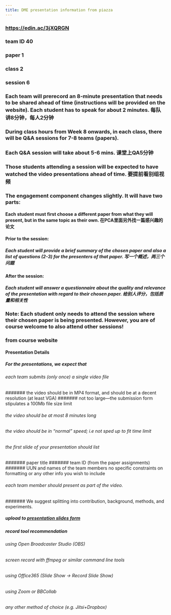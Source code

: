 ```yaml
---
title: DME presentation information from piazza
---
```


### https://edin.ac/3jXQRGN
### team ID 40
### paper 1
### class 2
### session 6
### Each team will prerecord an 8-minute presentation that needs to be shared ahead of time (instructions will be provided on the website). Each student has to speak for about 2 minutes. 每队讲8分钟，每人2分钟
### During class hours from Week 8 onwards, in each class, there will be Q&A sessions for 7-8 teams (papers).
### Each Q&A session will take about 5-6 mins. 课堂上QA5分钟
### Those students attending a session will be expected to have watched the video presentations ahead of time. 要提前看别组视频
### The engagement component changes slightly. It will have two parts:
#### Each student must first choose a different paper from what they will present, but in the same topic as their own. 在PCA里面另外找一篇感兴趣的论文
#### Prior to the session:
##### Each student will provide a brief summary of the chosen paper and also a list of questions (2-3) for the presenters of that paper. 写一个概述，两三个问题
#### After the session:
##### Each student will answer a questionnaire about the quality and relevance of the presentation with regard to their chosen paper. 给别人评分，包括质量和相关性
### Note: Each student only needs to attend the session where their chosen paper is being presented. However, you are of course welcome to also attend other sessions!
### from course website
####
#### Presentation Details
##### For the presentations, we expect that
###### each team submits (only once) a single video file
####### the video should be in MP4 format, and should be at a decent resolution (at least VGA)
####### not too large—the submission form stipulates a 100Mb file size limit
###### the video should be at most 8 minutes long
###### the video should be in “normal” speed; i.e not sped up to fit time limit
###### the first slide of your presentation should list
####### paper title
####### team ID (from the paper assignments)
####### UUN and names of the team members no specific constraints on formatting or any other info you wish to include
###### each team member should present as part of the video.
####### We suggest splitting into contribution, background, methods, and experiments.
##### upload to [presentation slides form](https://forms.office.com/Pages/ResponsePage.aspx?id=sAafLmkWiUWHiRCgaTTcYRf8UZzTD55LtoM4GyB39n5UQTAxVDk4WFU2WEcwUktCT1hZOUtBNEdCViQlQCN0PWcu)
##### record tool recommendation
###### using Open Broadcaster Studio (OBS)
###### screen record with ffmpeg or similar command line tools
###### using Office365 (Slide Show -> Record Slide Show)
###### using Zoom or BBCollab
###### any other method of choice (e.g. Jitsi+Dropbox)